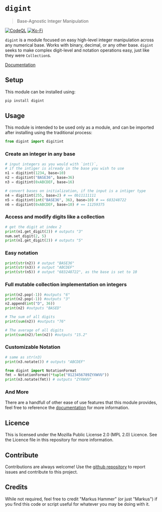 # `digint`

> Base-Agnostic Integer Manipulation

[![CodeQL](https://github.com/MarkusHammer/digint/actions/workflows/github-code-scanning/codeql/badge.svg)](https://github.com/MarkusHammer/digint/actions/workflows/github-code-scanning/codeql) [![Ko-Fi](https://img.shields.io/badge/Ko--fi-F16061?style=for-the-badge&logo=ko-fi&logoColor=white)](https://ko-fi.com/markushammer)

`digint` is a module focused on easy high-level integer manipulation across any numerical base. Works with binary, decimal, or any other base. `digint` seeks to make complex digit-level and notation operations easy, just like they were `Collection`s.

[Documentation](https://MarkusHammer.github.io/digint)

## Setup

This module can be installed using:

```bash
pip install digint
```

## Usage

This module is intended to be used only as a module, and can be imported after installing using the traditional process:

```python
from digint import digitint
```

### Create an integer in any base

```python
# input integers as you would with `int()`,
# if the intiger is already in the base you wish to use
n1 = digitint(1234, base=10)
n2 = digitint("BASE36", base=36)
n3 = digitint(0xABCDEF, base=16)

# convert bases on initialization, if the input is a intiger type
n4 = digitint(255, base=2) # == 0b11111111
n5 = digitint(int("BASE36", 36), base=10) # == 683248722
n6 = digitint(0xABCDEF, base=10) # == 11259375
```

### Access and modify digits like a collection

```python
# get the digit at index 2
print(n1.get_digit(2)) # outputs "3"
num.set_digit(2, 5)
print(n1.get_digit(2)) # outputs "5"
```

### Easy notation

```python
print(str(n2)) # output "BASE36"
print(str(n3)) # output "ABCDEF"
print(str(n5)) # output "683248722", as the base is set to 10
```

### Full mutable collection implementation on integers

```python
print(n2.pop(-1)) #outputs "6"
print(n2.pop(-1)) #outputs "3"
n2.append(int("D", 36))
print(n2) #outputs "BASED"

# The sum of all digits
print(sum(n2)) #outputs "76"

# The average of all digits
print(sum(n2)/len(n2)) #outputs "15.2"
```

### Customizable Notation

```python
# same as str(n3) 
print(n3.notate()) # outputs "ABCDEF"

from digint import NotationFormat
fmt = NotationFormat(*tuple("0123456789ZYXWVU"))
print(n3.notate(fmt)) # outputs "ZYXWVU"
```

### And More

There are a handfull of other ease of use features that this module provides, feel free to reference the [documentation](https://MarkusHammer.github.io/digint) for more information.

## Licence

This is licensed under the Mozilla Public License 2.0 (MPL 2.0) Licence. See the Licence file in this repository for more information.

## Contribute

Contributions are always welcome!
Use the [github repository](https://github.com/MarkusHammer/digint) to report issues and contribute to this project.

## Credits

While not required, feel free to credit "Markus Hammer" (or just "Markus") if you find this code or script useful for whatever you may be doing with it.
